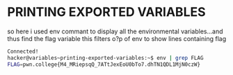 # PRINTING EXPORTED VARIABLES
so here i used env commant to display all the environmental variables...and thus find the flag variable
this filters o?p of env to show lines containing flag
``` bash
Connected!
hacker@variables~printing-exported-variables:~$ env | grep FLAG
FLAG=pwn.college{M4_MRiepsqQ_7ATtJexEoU0bTo7.dhTN1QDL1MjN0czW}
```
